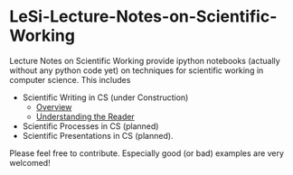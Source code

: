 # LeSi-Lecture-Notes-on-Scientific-Working
Lecture Notes on Scientific Working provide ipython notebooks (actually without any python code yet) on techniques for scientific working in computer science. This includes 

- Scientific Writing in CS (under Construction)
   - [Overview](http://nbviewer.ipython.org/urls/raw.github.com/mgrani/LeSi--Lecture-Notes-on-Scientific-Working/master/scientific-writing/scientific-writing-overview.ipynb)
   - [Understanding the Reader](http://nbviewer.ipython.org/urls/raw.github.com/mgrani/LeSi--Lecture-Notes-on-Scientific-Working/master/scientific-writing/scientific-writing-reader.ipynb)
- Scientific Processes in CS (planned)
- Scientific Presentations in CS (planned).


Please feel free to contribute. Especially good (or bad) examples are very welcomed!



